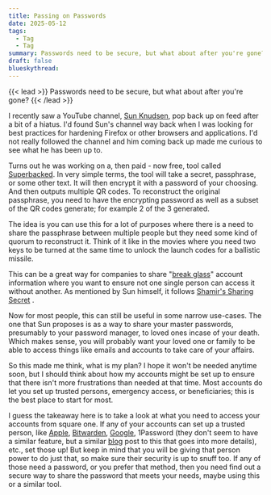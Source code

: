 ```yaml
---
title: Passing on Passwords
date: 2025-05-12
tags:
  - Tag
  - Tag
summary: Passwords need to be secure, but what about after you're gone?
draft: false
blueskythread:
---
```

{{< lead >}}
Passwords need to be secure, but what about after you're gone?
{{< /lead >}}

I recently saw a YouTube channel, [Sun Knudsen](https://www.youtube.com/@sunknudsen), pop back up on feed after a bit of a hiatus.  I'd found Sun's channel way back when I was looking for best practices for hardening Firefox or other browsers and applications. I'd not really followed the channel and him coming back up made me curious to see what he has been up to.

Turns out he was working on a, then paid - now free, tool called [Superbacked](https://superbacked.com). In very simple terms, the tool will take a secret, passphrase, or some other text. It will then encrypt it with a password of your choosing. And then outputs multiple QR codes. To reconstruct the original passphrase, you need to have the encrypting password as well as a subset of the QR codes generate; for example 2 of the 3 generated.

The idea is you can use this for a lot of purposes where there is a need to share the passphrase between multiple people but they need some kind of quorum to reconstruct it. Think of it like in the movies where you need two keys to be turned at the same time to unlock the launch codes for a ballistic missile. 

This can be a great way for companies to share "[break glass](https://en.wikipedia.org/wiki/Computer_access_control#Break-Glass_Access_Control_Models)" account information where you want to ensure not one single person can access it without another. As mentioned by Sun himself, it follows [Shamir's Sharing Secret](https://en.wikipedia.org/wiki/Shamir%27s_secret_sharing) . 

Now for most people, this can still be useful in some narrow use-cases. The one that Sun proposes is as a way to share your master passwords, presumably to your password manager, to loved ones incase of your death. Which makes sense, you will probably want your loved one or family to be able to access things like emails and accounts to take care of your affairs. 

So this made me think, what is my plan? I hope it won't be needed anytime soon, but I should think about how my accounts might be set up to ensure that there isn't more frustrations than needed at that time. Most accounts do let you set up trusted persons, emergency access, or beneficiaries; this is the best place to start for most. 

I guess the takeaway here is to take a look at what you need to access your accounts from square one. If any of your accounts can set up a trusted person, like [Apple](https://support.apple.com/en-ie/102608), [Bitwarden](https://bitwarden.com/help/emergency-access/), [Google](https://support.google.com/accounts/answer/3036546?hl=en), 1Password (they don't seem to have a similar feature, but a similar [blog](https://blog.1password.com/digital-estate-planning-guide/) post to this that goes into more details), etc., set those up!  But keep in mind that you will be giving that person power to do just that, so make sure their security is up to snuff too. If any of those need a password, or you prefer that method, then you need find out a secure way to share the password that meets your needs, maybe using this or a similar tool. 